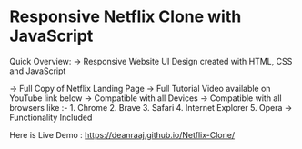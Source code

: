 # Responsive Netflix Clone with JavaScript

Quick Overview:
  -> Responsive Website UI Design created with HTML, CSS and JavaScript
  
  -> Full Copy of Netflix Landing Page
  -> Full Tutorial Video available on YouTube link below
  -> Compatible with all Devices
  -> Compatible with all browsers like :-
                      1. Chrome
                      2. Brave
                      3. Safari
                      4. Internet Explorer
                      5. Opera
-> Functionality Included

Here is Live Demo : https://deanraaj.github.io/Netflix-Clone/

